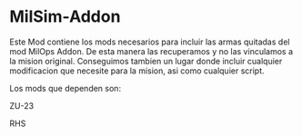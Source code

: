 # MilSim-Addon

Este Mod contiene los mods necesarios para incluir las armas quitadas del mod MilOps Addon. De esta manera las recuperamos y no las vinculamos a la mision original. Conseguimos tambien un lugar donde incluir cualquier modificacion que necesite para la mision, asi como cualquier script.

Los mods que dependen son:

ZU-23

RHS
